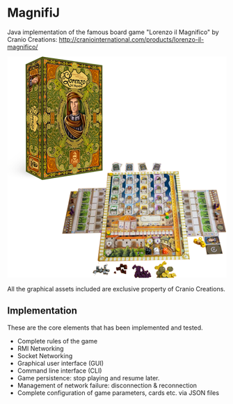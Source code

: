 # MagnifiJ
Java implementation of the famous board game "Lorenzo il Magnifico" by Cranio Creations: http://craniointernational.com/products/lorenzo-il-magnifico/

![Image of Lorenzo](https://github.com/flaviodipalo/MagnifiJ/blob/master/esploso-lorenzo.png)


All the graphical assets included are exclusive property of Cranio Creations. 

## Implementation

These are the core elements that has been implemented and tested.

- Complete rules of the game
- RMI Networking
- Socket Networking
- Graphical user interface (GUI)
- Command line interface (CLI)
- Game persistence: stop playing and resume later. 
- Management of network failure: disconnection & reconnection
- Complete configuration of game parameters, cards etc. via JSON files
